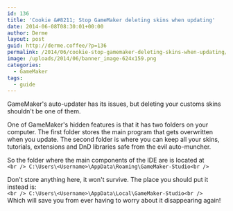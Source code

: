 ```yaml
---
id: 136
title: 'Cookie &#8211; Stop GameMaker deleting skins when updating'
date: 2014-06-08T08:30:01+00:00
author: Derme
layout: post
guid: http://derme.coffee/?p=136
permalink: /2014/06/cookie-stop-gamemaker-deleting-skins-when-updating/
image: /uploads/2014/06/banner_image-624x159.png
categories:
  - GameMaker
tags:
  - guide
---
```

GameMaker's auto-updater has its issues, but deleting your customs skins shouldn't be one of them.

One of GameMaker's hidden features is that it has two folders on your computer. The first folder stores the main program that gets overwritten when you update. The second folder is where you can keep all your skins, tutorials, extensions and DnD libraries safe from the evil auto-muncher.

So the folder where the main components of the IDE are is located at  
`<br />
C:\Users\<Username>\AppData\Roaming\GameMaker-Studio<br />
` 

Don't store anything here, it won't survive. The place you should put it instead is:  
`<br />
C:\Users\<Username>\AppData\Local\GameMaker-Studio<br />
`  
Which will save you from ever having to worry about it disappearing again!